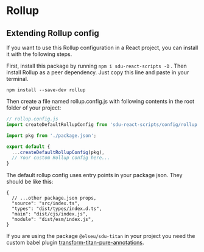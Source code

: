 # Rollup

## Extending Rollup config
If you want to use this Rollup configuration in a React project, you can install it with the following steps.

First, install this package by running `npm i sdu-react-scripts -D` .
Then install Rollup as a peer dependency. Just copy this line and paste in your terminal.
```
npm install --save-dev rollup
```

Then create a file named rollup.config.js with following contents in the root folder of your project:
```javascript
// rollup.config.js
import createDefaultRollupConfig from 'sdu-react-scripts/config/rollup'

import pkg from './package.json';

export default {
  ...createDefaultRollupConfig(pkg),
  // Your custom Rollup config here...
}
```

The default rollup config uses entry points in your package json. They should be like this:
```
{
  // ...other package.json props,
  "source": "src/index.ts",
  "types": "dist/types/index.d.ts",
  "main": "dist/cjs/index.js",
  "module": "dist/esm/index.js",
}
```

If you are using the package `@elseu/sdu-titan` in your project you need the custom babel plugin [transform-titan-pure-annotations](../../plugins/babel/README.md).

